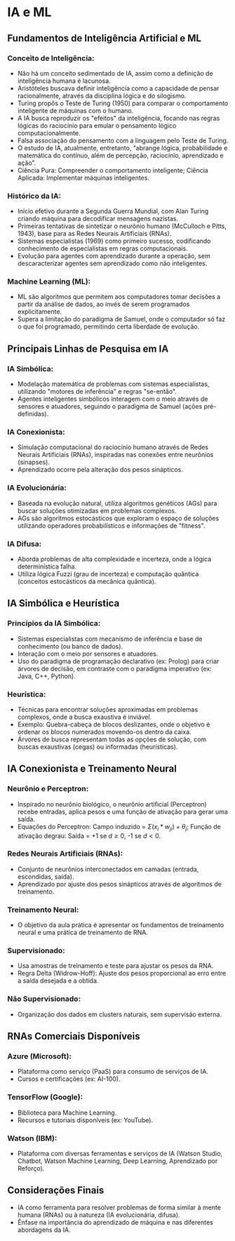 # IA e ML

## Fundamentos de Inteligência Artificial e ML

### Conceito de Inteligência:

* Não há um conceito sedimentado de IA, assim como a definição de inteligência humana é lacunosa.
* Aristóteles buscava definir inteligência como a capacidade de pensar racionalmente, através da disciplina lógica e do silogismo.
* Turing propôs o Teste de Turing (1950) para comparar o comportamento inteligente de máquinas com o humano.
* A IA busca reproduzir os "efeitos" da inteligência, focando nas regras lógicas do raciocínio para emular o pensamento lógico computacionalmente.
* Falsa associação do pensamento com a linguagem pelo Teste de Turing.
* O estudo de IA, atualmente, entretanto, “abrange lógica, probabilidade e matemática do contínuo, além de percepção, raciocínio, aprendizado e ação”.
* Ciência Pura: Compreender o comportamento inteligente; Ciência Aplicada: Implementar máquinas inteligentes.

### Histórico da IA:

* Início efetivo durante a Segunda Guerra Mundial, com Alan Turing criando máquina para decodificar mensagens nazistas.
* Primeiras tentativas de sintetizar o neurônio humano (McCulloch e Pitts, 1943), base para as Redes Neurais Artificiais (RNAs).
* Sistemas especialistas (1969) como primeiro sucesso, codificando conhecimento de especialistas em regras computacionais.
* Evolução para agentes com aprendizado durante a operação, sem descaracterizar agentes sem aprendizado como não inteligentes.

### Machine Learning (ML):

* ML são algoritmos que permitem aos computadores tomar decisões a partir da análise de dados, ao invés de serem programados explicitamente.
* Supera a limitação do paradigma de Samuel, onde o computador só faz o que foi programado, permitindo certa liberdade de evolução.

## Principais Linhas de Pesquisa em IA

### IA Simbólica:

* Modelação matemática de problemas com sistemas especialistas, utilizando "motores de inferência" e regras "se-então".
* Agentes inteligentes simbólicos interagem com o meio através de sensores e atuadores, seguindo o paradigma de Samuel (ações pré-definidas).

### IA Conexionista:

* Simulação computacional do raciocínio humano através de Redes Neurais Artificiais (RNAs), inspiradas nas conexões entre neurônios (sinapses).
* Aprendizado ocorre pela alteração dos pesos sinápticos.

### IA Evolucionária:

* Baseada na evolução natural, utiliza algoritmos genéticos (AGs) para buscar soluções otimizadas em problemas complexos.
* AGs são algoritmos estocásticos que exploram o espaço de soluções utilizando operadores probabilísticos e informações de "fitness".

### IA Difusa:

* Aborda problemas de alta complexidade e incerteza, onde a lógica determinística falha.
* Utiliza lógica Fuzzi (grau de incerteza) e computação quântica (conceitos estocásticos da mecânica quântica).

## IA Simbólica e Heurística

### Princípios da IA Simbólica:

* Sistemas especialistas com mecanismo de inferência e base de conhecimento (ou banco de dados).
* Interação com o meio por sensores e atuadores.
* Uso do paradigma de programação declarativo (ex: Prolog) para criar árvores de decisão, em contraste com o paradigma imperativo (ex: Java, C++, Python).

### Heurística:

* Técnicas para encontrar soluções aproximadas em problemas complexos, onde a busca exaustiva é inviável.
* Exemplo: Quebra-cabeça de blocos deslizantes, onde o objetivo é ordenar os blocos numerados movendo-os dentro da caixa.
* Árvores de busca representam todas as opções de solução, com buscas exaustivas (cegas) ou informadas (heurísticas).

## IA Conexionista e Treinamento Neural

### Neurônio e Perceptron:

* Inspirado no neurônio biológico, o neurônio artificial (Perceptron) recebe entradas, aplica pesos e uma função de ativação para gerar uma saída.
* Equações do Perceptron: Campo induzido = $\Sigma (x_i * w_{ji}) + \theta_j$; Função de ativação degrau: Saída = +1 se $d \ge 0$, -1 se $d < 0$.

### Redes Neurais Artificiais (RNAs):

* Conjunto de neurônios interconectados em camadas (entrada, escondidas, saída).
* Aprendizado por ajuste dos pesos sinápticos através de algoritmos de treinamento.

### Treinamento Neural:

* O objetivo da aula prática é apresentar os fundamentos de treinamento neural e uma prática de treinamento de RNA.

### Supervisionado:

* Usa amostras de treinamento e teste para ajustar os pesos da RNA.
* Regra Delta (Widrow-Hoff): Ajuste dos pesos proporcional ao erro entre a saída desejada e a obtida.

### Não Supervisionado:

* Organização dos dados em clusters naturais, sem supervisão externa.

## RNAs Comerciais Disponíveis

### Azure (Microsoft):

* Plataforma como serviço (PaaS) para consumo de serviços de IA.
* Cursos e certificações (ex: AI-100).

### TensorFlow (Google):

* Biblioteca para Machine Learning.
* Recursos e tutoriais disponíveis (ex: YouTube).

### Watson (IBM):

* Plataforma com diversas ferramentas e serviços de IA (Watson Studio, Chatbot, Watson Machine Learning, Deep Learning, Aprendizado por Reforço).

## Considerações Finais

* IA como ferramenta para resolver problemas de forma similar à mente humana (RNAs) ou à natureza (IA evolucionária, difusa).
* Ênfase na importância do aprendizado de máquina e nas diferentes abordagens da IA.